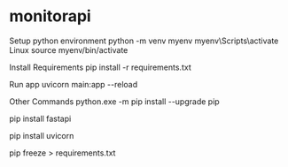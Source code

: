 # monitorapi

Setup python environment
python -m venv myenv
myenv\Scripts\activate
Linux source myenv/bin/activate

Install Requirements
pip install -r requirements.txt
 
Run app
uvicorn main:app --reload

Other Commands
python.exe -m pip install --upgrade pip

pip install fastapi

pip install  uvicorn 

pip freeze > requirements.txt